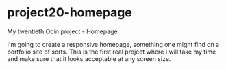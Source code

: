 # project20-homepage

My twentieth Odin project - Homepage

I'm going to create a responsive homepage, something one might find on a portfolio site of sorts.
This is the first real project where I will take my time and make sure that it looks acceptable at any screen size.
